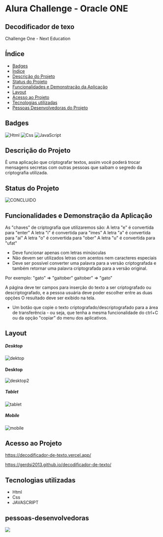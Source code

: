 
# Alura Challenge - Oracle ONE
## Decodificador de texo
Challenge One - Next Education

## Índice 
* [Badges](#badges)
* [Índice](#índice)
* [Descrição do Projeto](#descrição-do-projeto)
* [Status do Projeto](#status-do-projeto)
* [Funcionalidades e Demonstração da Aplicação](#funcionalidades-e-demonstração-da-aplicação)
* [Layout](#layout)
* [Acesso ao Projeto](#acesso-ao-projeto)
* [Tecnologias utilizadas](#tecnologias-utilizadas)
* [Pessoas Desenvolvedoras do Projeto](#pessoas-desenvolvedoras)


## Badges
![Html](https://img.shields.io/badge/HTML-239120?style=for-the-badge&logo=html5&logoColor=white) ![Css](https://img.shields.io/badge/CSS-239120?&style=for-the-badge&logo=css3&logoColor=white
) ![JavaScript](https://img.shields.io/badge/JavaScript-323330?style=for-the-badge&logo=javascript&logoColor=F7DF1E
)

## Descrição do Projeto
È uma aplicação  que criptografar textos, assim você poderá trocar mensagens secretas com outras pessoas que saibam o segredo da criptografia utilizada.

## Status do Projeto
![CONCLUIDO](http://img.shields.io/static/v1?label=STATUS&message=%20CONCLUIDO&color=GREEN&style=for-the-badge)

## Funcionalidades e Demonstração da Aplicação
As "chaves" de criptografia que utilizaremos são:
A letra "e" é convertida para "enter"
A letra "i" é convertida para "imes"
A letra "a" é convertida para "ai"
A letra "o" é convertida para "ober"
A letra "u" é convertida para "ufat"

- Deve funcionar apenas com letras minúsculas
- Não devem ser utilizados letras com acentos nem caracteres especiais
- Deve ser possível converter uma palavra para a versão criptografada e também retornar uma palavra criptografada para a versão original.

Por exemplo:
"gato" => "gaitober"
gaitober" => "gato"

A página deve ter campos para inserção do texto a ser criptografado ou descriptografado, e a pessoa usuária deve poder escolher entre as duas opções
O resultado deve ser exibido na tela.
- Um botão que copie o texto criptografado/descriptografado para a área de transferência - ou seja, que tenha a mesma funcionalidade do ctrl+C ou da opção "copiar" do menu dos aplicativos.


 ## Layout

##### Desktop
![dektop](https://user-images.githubusercontent.com/25357773/165995735-df49e319-591a-4fed-97b8-419f27c40bc9.png)
#### Desktop
![desktop2](https://user-images.githubusercontent.com/25357773/165998348-92c948df-c211-48f6-ba87-a93c5b5a5ec6.png)


##### Tablet
![tablet](https://user-images.githubusercontent.com/25357773/165996345-2166156c-6aa3-4921-8718-8aac05896856.png)

##### Mobile
![mobile](https://user-images.githubusercontent.com/25357773/165996511-a3141e3b-0189-44a6-9407-e69d48370650.png)






## Acesso ao Projeto

<https://decodificador-de-texto.vercel.app/>

<https://gerdsi2013.github.io/decodificador-de-texto/>
## Tecnologias utilizadas
- Html
-  Css
- JAVASCRIPT

## pessoas-desenvolvedoras
<a href="https://github.com/gerdsi2013" target="_blank"><img src= "https://img.shields.io/badge/LinkedIn-0077B5?style=for-the-badge&logo=linkedin&logoColor=white" target="_blank"><a/>

